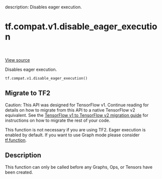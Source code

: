 description: Disables eager execution.

<div itemscope itemtype="http://developers.google.com/ReferenceObject">
<meta itemprop="name" content="tf.compat.v1.disable_eager_execution" />
<meta itemprop="path" content="Stable" />
</div>

# tf.compat.v1.disable_eager_execution

<!-- Insert buttons and diff -->

<table class="tfo-notebook-buttons tfo-api nocontent" align="left">

</table>

<a target="_blank" class="external" href="/code/stable/tensorflow/python/framework/ops.py">View source</a>



Disables eager execution.

<pre class="devsite-click-to-copy prettyprint lang-py tfo-signature-link">
<code>tf.compat.v1.disable_eager_execution()
</code></pre>





 <section><devsite-expandable expanded>
 <h2 class="showalways">Migrate to TF2</h2>

Caution: This API was designed for TensorFlow v1.
Continue reading for details on how to migrate from this API to a native
TensorFlow v2 equivalent. See the
[TensorFlow v1 to TensorFlow v2 migration guide](https://www.tensorflow.org/guide/migrate)
for instructions on how to migrate the rest of your code.

This function is not necessary if you are using TF2. Eager execution is
enabled by default. If you want to use Graph mode please consider
[tf.function](https://www.tensorflow.org/api_docs/python/tf/function).


 </aside></devsite-expandable></section>

<h2>Description</h2>

<!-- Placeholder for "Used in" -->

This function can only be called before any Graphs, Ops, or Tensors have been
created.

